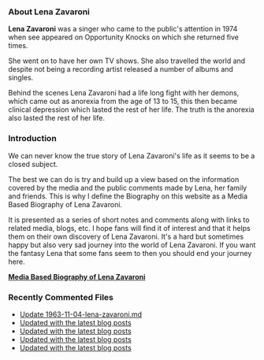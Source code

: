 ### About Lena Zavaroni

<p><strong>Lena Zavaroni</strong> was a singer who came to the public's attention in 1974 when see appeared on Opportunity Knocks on which she returned five times.</p>

<p>She went on to have her own TV shows. She also travelled the world and despite not being a recording artist released a number of albums and singles.</p>

<p>Behind the scenes Lena Zavaroni had a life long fight with her demons, which came out as anorexia from the age of 13 to 15, this then became clinical depression which lasted the rest of her life. The truth is the anorexia also lasted the rest of her life.</p>

### Introduction

<p>We can never know the true story of Lena Zavaroni's life as it seems to be a closed subject.</p>

<p>The best we can do is try and build up a view based on the information covered by the media and the public comments made by Lena, her family and friends. This is why I define the Biography on this website as a Media Based Biography of Lena Zavaroni.</p>

<p>It is presented as a series of short notes and comments along with links to related media, blogs, etc. I hope fans will find it of interest and that it helps them on their own discovery of Lena Zavaroni. It's a hard but sometimes happy but also very sad journey into the world of Lena Zavaroni. If you want the fantasy Lena that some fans seem to then you should end your journey here.</p>

<a href="https://fanzoflenazavaroni.github.io/biography/lena-zavaroni/"><strong>Media Based Biography of Lena Zavaroni</strong></a>

### Recently Commented Files

<!-- BLOG-POST-LIST:START -->
- [Update 1963-11-04-lena-zavaroni.md](https://github.com/FanzOfLenaZavaroni/fanzoflenazavaroni.github.io/commit/6160370d560881d889929b1a2ac925f448992212)
- [Updated with the latest blog posts](https://github.com/FanzOfLenaZavaroni/fanzoflenazavaroni.github.io/commit/9f511889fd75e36b514ad7c7fc9e4892202b3c1b)
- [Updated with the latest blog posts](https://github.com/FanzOfLenaZavaroni/fanzoflenazavaroni.github.io/commit/76dc97e667784ebe4dc0b0df5797d67d76f2b98a)
- [Updated with the latest blog posts](https://github.com/FanzOfLenaZavaroni/fanzoflenazavaroni.github.io/commit/3563170c33c9ca5d9f5c0775443cd7e43f656661)
- [Updated with the latest blog posts](https://github.com/FanzOfLenaZavaroni/fanzoflenazavaroni.github.io/commit/def1f70b2834410ec633f6fa550d1a78bc9768d8)
<!-- BLOG-POST-LIST:END -->

